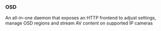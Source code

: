 ### OSD

An all-in-one daemon that exposes an HTTP frontend to adjust settings, manage OSD regions and stream AV content on supported IP cameras
